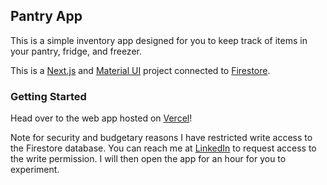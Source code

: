 ## Pantry App

This is a simple inventory app designed for you to keep track of items in your pantry, fridge, and freezer. 

This is a [Next.js](https://nextjs.org/) and [Material UI](https://mui.com/material-ui/) project connected to [Firestore](https://firebase.google.com/).

### Getting Started

Head over to the web app hosted on [Vercel](https://pantry-app-ten.vercel.app/)!

Note for security and budgetary reasons I have restricted write access to the Firestore database. 
You can reach me at [LinkedIn](https://www.linkedin.com/in/andrewshiroma/) to request access to the write permission. I will then open the app for an hour for you to experiment.
